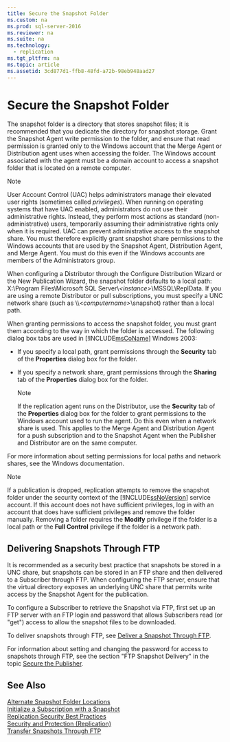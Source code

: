 ```yaml
---
title: Secure the Snapshot Folder
ms.custom: na
ms.prod: sql-server-2016
ms.reviewer: na
ms.suite: na
ms.technology: 
  - replication
ms.tgt_pltfrm: na
ms.topic: article
ms.assetid: 3cd877d1-ffb8-48fd-a72b-98eb948aad27
---
```

# Secure the Snapshot Folder
  The snapshot folder is a directory that stores snapshot files; it is recommended that you dedicate the directory for snapshot storage. Grant the Snapshot Agent write permission to the folder, and ensure that read permission is granted only to the Windows account that the Merge Agent or Distribution agent uses when accessing the folder. The Windows account associated with the agent must be a domain account to access a snapshot folder that is located on a remote computer.  
  
> [!NOTE]  
>  User Account Control \(UAC\)  helps administrators manage their elevated user rights \(sometimes called *privileges*\). When running on operating systems that have UAC enabled, administrators do not use their administrative rights. Instead, they perform most actions as standard \(non\-administrative\) users, temporarily assuming their administrative rights only when it is required. UAC can prevent administrative access to the snapshot share. You must therefore explicitly grant snapshot share permissions to the Windows accounts that are used by the Snapshot Agent, Distribution Agent, and Merge Agent. You must do this even if the Windows accounts are members of the Administrators group.  
  
 When configuring a Distributor through the Configure Distribution Wizard or the New Publication Wizard, the snapshot folder defaults to a local path: X:\\Program Files\\Microsoft SQL Server\\*\<instance\>*\\MSSQL\\ReplData. If you are using a remote Distributor or pull subscriptions, you must specify a UNC network share \(such as \\\\\<*computername\>*\\snapshot\) rather than a local path.  
  
 When granting permissions to access the snapshot folder, you must grant them according to the way in which the folder is accessed. The following dialog box tabs are used in [!INCLUDE[msCoName](../../Token\Other/msCoName_md.md)] Windows 2003:  
  
-   If you specify a local path, grant permissions through the **Security** tab of the **Properties** dialog box for the folder.  
  
-   If you specify a network share, grant permissions through the **Sharing** tab of the **Properties** dialog box for the folder.  
  
    > [!NOTE]  
    >  If the replication agent runs on the Distributor, use the **Security** tab of the **Properties** dialog box for the folder to grant permissions to the Windows account used to run the agent. Do this even when a network share is used. This applies to the Merge Agent and Distribution Agent for a push subscription and to the Snapshot Agent when the Publisher and Distributor are on the same computer.  
  
 For more information about setting permissions for local paths and network shares, see the Windows documentation.  
  
> [!NOTE]  
>  If a publication is dropped, replication attempts to remove the snapshot folder under the security context of the [!INCLUDE[ssNoVersion](../../Token\Other/ssNoVersion_md.md)] service account. If this account does not have sufficient privileges, log in with an account that does have sufficient privileges and remove the folder manually. Removing a folder requires the **Modify** privilege if the folder is a local path or the **Full Control** privilege if the folder is a network path.  
  
## Delivering Snapshots Through FTP  
 It is recommended as a security best practice that snapshots be stored in a UNC share, but snapshots can be stored in an FTP share and then delivered to a Subscriber through FTP. When configuring the FTP server, ensure that the virtual directory exposes an underlying UNC share that permits write access by the Snapshot Agent for the publication.  
  
 To configure a Subscriber to retrieve the Snapshot via FTP, first set up an FTP server with an FTP login and password that allows Subscribers read \(or "get"\) access to allow the snapshot files to be downloaded.  
  
 To deliver snapshots through FTP, see [Deliver a Snapshot Through FTP](../../Topics\TopicNameContainA/Deliver-a-Snapshot-Through-FTP.md).  
  
 For information about setting and changing the password for access to snapshots through FTP, see the section "FTP Snapshot Delivery" in the topic [Secure the Publisher](../../Topics\TopicNameNotContainA/Secure-the-Publisher.md).  
  
## See Also  
 [Alternate Snapshot Folder Locations](../../Topics\TopicNameNotContainA/Alternate-Snapshot-Folder-Locations.md)   
 [Initialize a Subscription with a Snapshot](../../Topics\TopicNameContainA/Initialize-a-Subscription-with-a-Snapshot.md)   
 [Replication Security Best Practices](../../Topics\TopicNameNotContainA/Replication-Security-Best-Practices.md)   
 [Security and Protection &#40;Replication&#41;](../Topic/Security%20and%20Protection%20\(Replication\).md)   
 [Transfer Snapshots Through FTP](../../Topics\TopicNameNotContainA/Transfer-Snapshots-Through-FTP.md)  
  
  